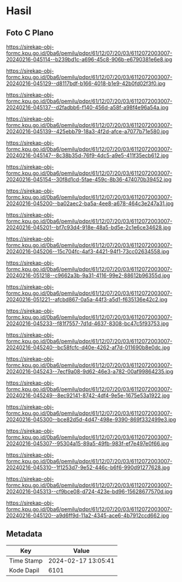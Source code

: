 # Hasil

## Foto C Plano

https://sirekap-obj-formc.kpu.go.id/0ba6/pemilu/pdpr/61/12/07/20/03/6112072003007-20240216-045114--b239bd1c-a696-45c8-906b-e6790381e6e8.jpg

https://sirekap-obj-formc.kpu.go.id/0ba6/pemilu/pdpr/61/12/07/20/03/6112072003007-20240216-045129--d8117bdf-b166-4018-b1e9-42b0fd02f3f0.jpg

https://sirekap-obj-formc.kpu.go.id/0ba6/pemilu/pdpr/61/12/07/20/03/6112072003007-20240216-045137--d2fadbb6-f140-456d-a58f-a98f4e96a54a.jpg

https://sirekap-obj-formc.kpu.go.id/0ba6/pemilu/pdpr/61/12/07/20/03/6112072003007-20240216-045139--425ebb79-18a3-4f2d-afce-a7077b71e580.jpg

https://sirekap-obj-formc.kpu.go.id/0ba6/pemilu/pdpr/61/12/07/20/03/6112072003007-20240216-045147--8c38b35d-76f9-4dc5-a9e5-411f35ecb612.jpg

https://sirekap-obj-formc.kpu.go.id/0ba6/pemilu/pdpr/61/12/07/20/03/6112072003007-20240216-045154--30f8d1cd-5fae-459c-8b36-474070b39452.jpg

https://sirekap-obj-formc.kpu.go.id/0ba6/pemilu/pdpr/61/12/07/20/03/6112072003007-20240216-045200--ba02aec2-ba5a-4ee8-a678-464c3e247a31.jpg

https://sirekap-obj-formc.kpu.go.id/0ba6/pemilu/pdpr/61/12/07/20/03/6112072003007-20240216-045201--bf7c93d4-918e-48a5-bd5e-2c1e6ce34628.jpg

https://sirekap-obj-formc.kpu.go.id/0ba6/pemilu/pdpr/61/12/07/20/03/6112072003007-20240216-045206--15c704fc-4af3-4421-94f1-73cc02634558.jpg

https://sirekap-obj-formc.kpu.go.id/0ba6/pemilu/pdpr/61/12/07/20/03/6112072003007-20240216-051218--c9662a3b-9a31-4116-99e2-88612b96355d.jpg

https://sirekap-obj-formc.kpu.go.id/0ba6/pemilu/pdpr/61/12/07/20/03/6112072003007-20240216-051221--afcbd867-0a5a-44f3-a5d1-f635136e42c2.jpg

https://sirekap-obj-formc.kpu.go.id/0ba6/pemilu/pdpr/61/12/07/20/03/6112072003007-20240216-045233--f81f7557-7d1d-4637-8308-bc47c5f93753.jpg

https://sirekap-obj-formc.kpu.go.id/0ba6/pemilu/pdpr/61/12/07/20/03/6112072003007-20240216-045240--bc58fcfc-d40e-4262-af7d-011690b8e0dc.jpg

https://sirekap-obj-formc.kpu.go.id/0ba6/pemilu/pdpr/61/12/07/20/03/6112072003007-20240216-045243--7ecf9a08-9d62-46e3-a782-00af99864235.jpg

https://sirekap-obj-formc.kpu.go.id/0ba6/pemilu/pdpr/61/12/07/20/03/6112072003007-20240216-045249--8ec92141-8742-4df4-9e5e-1675e53a1922.jpg

https://sirekap-obj-formc.kpu.go.id/0ba6/pemilu/pdpr/61/12/07/20/03/6112072003007-20240216-045300--bce82d5d-4d47-498e-9390-869f332499e3.jpg

https://sirekap-obj-formc.kpu.go.id/0ba6/pemilu/pdpr/61/12/07/20/03/6112072003007-20240216-045307--95304a15-89a5-49fb-983f-ef7e497e0f66.jpg

https://sirekap-obj-formc.kpu.go.id/0ba6/pemilu/pdpr/61/12/07/20/03/6112072003007-20240216-045310--1f1253d7-9e52-446c-b6f6-990d91277628.jpg

https://sirekap-obj-formc.kpu.go.id/0ba6/pemilu/pdpr/61/12/07/20/03/6112072003007-20240216-045313--cf9bce08-d724-423e-bd96-15628677570d.jpg

https://sirekap-obj-formc.kpu.go.id/0ba6/pemilu/pdpr/61/12/07/20/03/6112072003007-20240216-045120--a9d6ff9d-11a2-4345-ace6-4b7912ccd662.jpg


## Metadata

| Key        | Value               |
| ---------- | ------------------- |
| Time Stamp | 2024-02-17 13:05:41 |
| Kode Dapil | 6101                |



